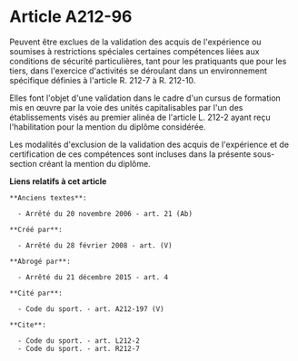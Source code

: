 # Article A212-96

Peuvent être exclues de la validation des acquis de l'expérience ou soumises à restrictions spéciales certaines compétences
liées aux conditions de sécurité particulières, tant pour les pratiquants que pour les tiers, dans l'exercice d'activités se
déroulant dans un environnement spécifique définies à l'article R. 212-7 à R. 212-10. 

Elles font l'objet d'une validation dans le cadre d'un cursus de formation mis en œuvre par la voie des unités capitalisables
par l'un des établissements visés au premier alinéa de l'article L. 212-2 ayant reçu l'habilitation pour la mention du
diplôme considérée. 

Les modalités d'exclusion de la validation des acquis de l'expérience et de certification de ces compétences sont incluses
dans la présente sous-section créant la mention du diplôme.

**Liens relatifs à cet article**

	**Anciens textes**:

	  - Arrêté du 20 novembre 2006 - art. 21 (Ab)

	**Créé par**:

	  - Arrêté du 28 février 2008 - art. (V)

	**Abrogé par**:

	  - Arrêté du 21 décembre 2015 - art. 4

	**Cité par**:

	  - Code du sport. - art. A212-197 (V)

	**Cite**:

	  - Code du sport. - art. L212-2
	  - Code du sport. - art. R212-7
